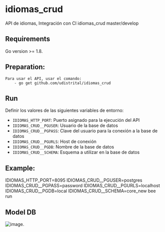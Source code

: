 # idiomas_crud
API de idiomas, Integración con CI
idiomas_crud master/develop
 ## Requirements
Go version >= 1.8.
 ## Preparation:
    Para usar el API, usar el comando:
        - go get github.com/udistrital/idiomas_crud
 ## Run
 Definir los valores de las siguientes variables de entorno:
  - `IDIOMAS_HTTP_PORT`: Puerto asignado para la ejecución del API
 - `IDIOMAS_CRUD__PGUSER`: Usuario de la base de datos
 - `IDIOMAS_CRUD__PGPASS`: Clave del usuario para la conexión a la base de datos  
 - `IDIOMAS_CRUD__PGURLS`: Host de conexión
 - `IDIOMAS_CRUD__PGDB`: Nombre de la base de datos
 - `IDIOMAS_CRUD__SCHEMA`: Esquema a utilizar en la base de datos
 ## Example:
IDIOMAS_HTTP_PORT=8095 IDIOMAS_CRUD__PGUSER=postgres IDIOMAS_CRUD__PGPASS=password IDIOMAS_CRUD__PGURLS=localhost IDIOMAS_CRUD__PGDB=local IDIOMAS_CRUD__SCHEMA=core_new bee run
 ## Model DB
![image](https://github.com/udistrital/idiomas_crud/blob/dev/modelo_idiomas_crud.png).
